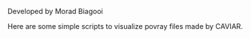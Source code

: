 Developed by Morad Biagooi


Here are some simple scripts to visualize povray files made by CAVIAR.
